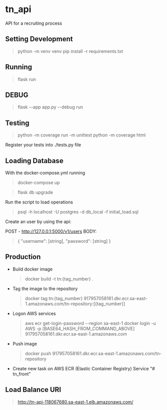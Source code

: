 # tn_api
API for a recruiting process

## Setting Development
> python -m venv venv
> pip install -r requirements.txt

## Running
> flask run

## DEBUG
> flask --app app.py --debug run

## Testing
> python -m coverage run -m  unittest 
> python -m coverage html

Register your tests into ./tests.py file 

## Loading Database
With the docker-compose.yml running
> docker-compose up

> flask db upgrade

Run the script to load operations
> psql -h localhost -U postgres -d db_local -f initial_load.sql

Create an user by using the api: 

POST - http://127.0.0.1:5000/v1/users
BODY:
> { "username": [string], "password": [string] }

## Production 
- Build docker image 
    > docker build -t tn:{tag_number} .

- Tag the image to the repository
    > docker tag tn:{tag_number} 917957058161.dkr.ecr.sa-east-1.amazonaws.com/tn-repository:[{tag_number}]

- Logon AWS services
    > aws ecr get-login-password --region sa-east-1 
    > docker login -u AWS -p [BASE64_HASH_FROM_COMMAND_ABOVE] 917957058161.dkr.ecr.sa-east-1.amazonaws.com

- Push image
    > docker push 917957058161.dkr.ecr.sa-east-1.amazonaws.com/tn-repository

- Create new task on AWS ECR (Elastic Container Registry) Service "# tn_front" 

## Load Balance URl

> http://tn-api-118067680.sa-east-1.elb.amazonaws.com/